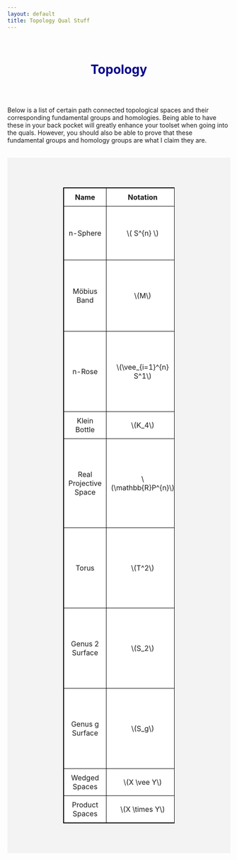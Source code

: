 ```yaml
---
layout: default
title: Topology Qual Stuff
---
```


<!-- Allows for LaTeX writing -->
<script type="text/javascript" async 
	src="https://cdnjs.cloudflare.com/ajax/libs/mathjax/2.7.1/MathJax.js?
	config=TeX-AMS-MML_HTMLorMML">
</script>



<br>
<h1 align=center style="color: darkblue">Topology</h1>

<br>
<br>
<p>Below is a list of certain path connected topological spaces and their corresponding fundamental groups and homologies. Being able to have these in your back pocket will greatly enhance your toolset when going into the quals. However, you should also be able to prove that these fundamental groups and homology groups are what I claim they are.</p>

<br>
<div class=topExamples style="background-color: #f3f3f3; ">
	<br/>
	<style>
		table, th, td { border: 1px solid black; border-collapse: collapse; background: #ffffff; margin-top: 50px; margin-bottom:50px; }
		th, td { padding: 10px; }
	</style>
	<div align=center>
		<table style="width:50%">
			<tr>
				<th>Name</th>
				<th>Notation</th>
				<th>Fundamental Group</th>
				<th>Homology</th>
			</tr>
			<!-- top image -->
			<!-- name -->
			<!-- top fundamental group -->
			<!-- top homology (write as piecewise function) -->
			<tr>
				<td align=center>n-Sphere</td>
				<td align=center>\( S^{n} \)</td>
				<td align=center>\(\pi_1(S^{n}) = \begin{cases} \mathbb{Z} & \text{if } n = 1 \\ 0 & \text{if } n > 1 \end{cases} \)</td>
				<td align=center>\(H_k(S^n) = \begin{cases} \mathbb{Z} & \text{if } k = 0, n \\ 0 & \text{else } \end{cases} \)</td>
			</tr>
			<tr>
				<td align=center>Möbius Band</td>
				<td align=center>\(M\)</td>
				<td align=center>\(\pi_1(M) = \mathbb{Z} \)</td>
				<td align=center>\(H_k(M) = \begin{cases} \mathbb{Z} & \text{if } k = 0 \\ \mathbb{Z} & \text{if } k = 1 \\ 0 & \text{if } k \geq 2 \end{cases} \)</td>
			</tr>
			<tr>
				<td align=center>n-Rose</td>
				<td align=center>\(\vee_{i=1}^{n} S^1\)</td>
				<td align=center>\(\pi_1(\vee_{i=1}^{n}S^1) = F_{n} \)</td>
				<td align=center>\(H_k(\vee_{i=1}^{n}S^1) = \begin{cases} \mathbb{Z} & \text{if } k = 0 \\ \mathbb{Z}^n & \text{if } k = 1 \\ 0 & \text{if } k \geq 2 \end{cases} \)</td>
			</tr>
			<tr>
				<td align=center>Klein Bottle</td>
				<td align=center>\(K_4\)</td>
				<td align=center></td>
				<td align=center></td>
			</tr>
			<tr>
				<td align=center>Real Projective Space</td>
				<td align=center>\(\mathbb{R}P^{n}\)</td>
				<td align=center>\(\pi_1(\mathbb{R}P^{n}) = \begin{cases} \mathbb{Z} & \text{if } n = 1 \\ \mathbb{Z}/2\mathbb{Z} & \text{if } n > 1 \end{cases} \)</td>
				<td align=center>\(H_k(\mathbb{R}P^{n}) = \begin{cases} \mathbb{Z} & \text{if } k = 0, n \text{ odd} \\ \mathbb{Z}/2\mathbb{Z} & \text{if } 0 < k < n \text{ odd} \\ 0 & \text{else } \end{cases} \)</td>
			</tr>
			<tr>
				<td align=center>Torus</td>
				<td align=center>\(T^2\)</td>
				<td align=center>\(\pi_1(T^2) = \mathbb{Z}^2 \)</td>
				<td align=center>\(H_k(S_g) = \begin{cases} \mathbb{Z} & \text{if } n = 0 \\ \mathbb{Z}^{2} & \text{if } n = 1 \\ \mathbb{Z} & \text{if } n = 2 \\ 0 & \text{if } n \geq 3 \end{cases} \)</td>
			</tr>
			<tr>
				<td align=center>Genus 2 Surface</td>
				<td align=center>\(S_2\)</td>
				<td align=center>\(\pi_1(S_2)= < a,b,c,d \mid aba^{-1}b^{-1}cdc^{-1}d^{-1} >\)</td>
				<td align=center>\(H_k(S_g) = \begin{cases} \mathbb{Z} & \text{if } n = 0 \\ \mathbb{Z}^{4} & \text{if } n = 1 \\ \mathbb{Z} & \text{if } n = 2 \\ 0 & \text{if } n \geq 3 \end{cases} \)</td>
			</tr>
			<tr>
				<td align=center>Genus g Surface</td>
				<td align=center>\(S_g\)</td>
				<td align=center>\(\pi_1(S_g)= < a_1, b_1, \cdots, a_g, b_g \mid [a_1, b_1] \cdots [a_g, b_g] >\)</td>
				<td align=center>\(H_k(S_g) = \begin{cases} \mathbb{Z} & \text{if } n = 0 \\ \mathbb{Z}^{2g} & \text{if } n = 1 \\ \mathbb{Z} & \text{if } n = 2 \\ 0 & \text{if } n \geq 3 \end{cases} \)</td>
			</tr>
			<tr>
				<td align=center>Wedged Spaces</td>
				<td align=center>\(X \vee Y\)</td>
				<td align=center>\(\pi_1(X \vee Y) = \pi_1(X) \star \pi_1(Y) \)</td>
				<td align=center>\(H_k(X \vee Y) = H_k(X) \oplus H_k(Y) \)</td>
			</tr>
			<tr>
				<td align=center>Product Spaces</td>
				<td align=center>\(X \times Y\)</td>
				<td align=center>\(\pi_1(X \times Y) = \pi_1(X) \times \pi_1(Y) \)</td>
				<td align=center>Uhhh... it's complicated</td>
			</tr>
		</table>
	</div>
	<br>
</div>

<!-- 
<div class=topExamples>
	<span class="math inline">\(S^{n}\)</span> for <span class="math inline">\(n > 1\)</span>
	
</div>
<br clear="all" />
 -->